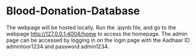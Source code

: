 # Blood-Donation-Database
The webpage will be hosted locally. Run the .ipynb file, and go to the webpage http://127.0.0.1:4004/home to access the homepage. The admin page can be accessed by logging
in on the login page with the Aadhaar ID admintoor1234 and password admin1234.
